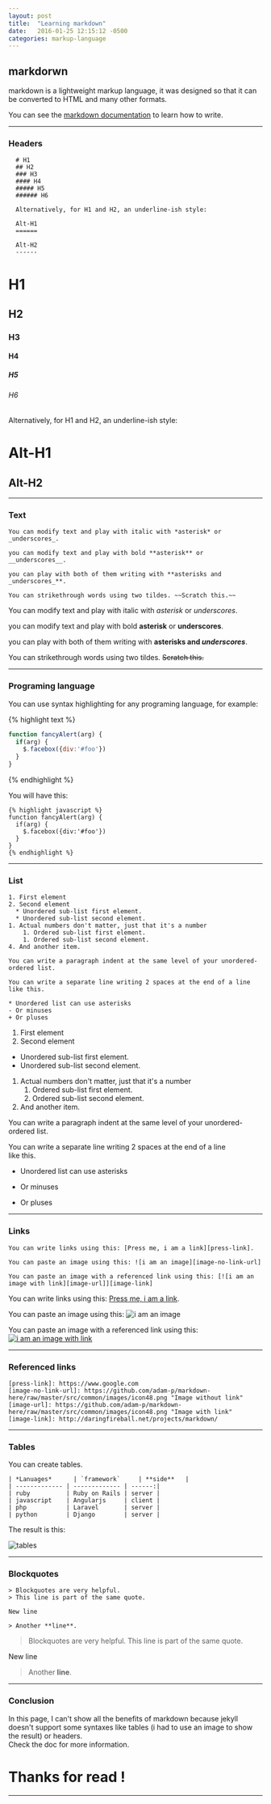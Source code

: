 ```yaml
---
layout: post
title:  "Learning markdown"
date:   2016-01-25 12:15:12 -0500
categories: markup-language
---
```

## markdorwn

markdown is a lightweight markup language, it was designed so that it can be converted to HTML and many other formats.

You can see the [markdown documentation][md-doc] to learn how to write.

------

### Headers

      # H1
      ## H2
      ### H3
      #### H4
      ##### H5
      ###### H6

      Alternatively, for H1 and H2, an underline-ish style:

      Alt-H1
      ======

      Alt-H2
      ------


# H1
## H2
### H3
#### H4
##### H5
###### H6

Alternatively, for H1 and H2, an underline-ish style:

Alt-H1
======

Alt-H2
------

------

### Text

    You can modify text and play with italic with *asterisk* or _underscores_.

    you can modify text and play with bold **asterisk** or __underscores__.

    you can play with both of them writing with **asterisks and _underscores_**.

    You can strikethrough words using two tildes. ~~Scratch this.~~

You can modify text and play with italic with *asterisk* or _underscores_.

you can modify text and play with bold **asterisk** or __underscores__.

you can play with both of them writing with **asterisks and _underscores_**.

You can strikethrough words using two tildes. ~~Scratch this.~~

------

### Programing language

You can use syntax highlighting for any programing language, for example:

{% highlight text %}
  ```javascript
  function fancyAlert(arg) {
    if(arg) {
      $.facebox({div:'#foo'})
    }
  }
  ```
{% endhighlight %}

You will have this:
 
    {% highlight javascript %}
    function fancyAlert(arg) {
      if(arg) {
        $.facebox({div:'#foo'})
      }
    }
    {% endhighlight %}

------

### List

    1. First element
    2. Second element
      * Unordered sub-list first element. 
      * Unordered sub-list second element.
    1. Actual numbers don't matter, just that it's a number
        1. Ordered sub-list first element.
        1. Ordered sub-list second element.
    4. And another item.

    You can write a paragraph indent at the same level of your unordered-ordered list.

    You can write a separate line writing 2 spaces at the end of a line  
    like this.

    * Unordered list can use asterisks
    - Or minuses
    + Or pluses

1. First element
2. Second element
  * Unordered sub-list first element. 
  * Unordered sub-list second element.
1. Actual numbers don't matter, just that it's a number
    1. Ordered sub-list first element.
    1. Ordered sub-list second element.
4. And another item.

You can write a paragraph indent at the same level of your unordered-ordered list.

You can write a separate line writing 2 spaces at the end of a line  
like this.

* Unordered list can use asterisks
- Or minuses
+ Or pluses

------

### Links

    You can write links using this: [Press me, i am a link][press-link].

    You can paste an image using this: ![i am an image][image-no-link-url]

    You can paste an image with a referenced link using this: [![i am an image with link][image-url]][image-link]

You can write links using this: [Press me, i am a link][press-link].

You can paste an image using this: ![i am an image][image-no-link-url]

You can paste an image with a referenced link using this: [![i am an image with link][image-url]][image-link]

------

### Referenced links

    [press-link]: https://www.google.com
    [image-no-link-url]: https://github.com/adam-p/markdown-here/raw/master/src/common/images/icon48.png "Image without link"
    [image-url]: https://github.com/adam-p/markdown-here/raw/master/src/common/images/icon48.png "Image with link"
    [image-link]: http://daringfireball.net/projects/markdown/

------

### Tables

You can create tables.

    | *Lanuages*      | `framework`     | **side**   |
    | ------------- | ------------- | ------:|
    | ruby          | Ruby on Rails | server |
    | javascript    | Angularjs     | client |
    | php           | Laravel       | server |
    | python        | Django        | server |

The result is this:

![tables](/assets/imgs/tables.png)

------

### Blockquotes

    > Blockquotes are very helpful.
    > This line is part of the same quote.

    New line

    > Another **line**.

> Blockquotes are very helpful.
> This line is part of the same quote.

New line

> Another **line**.

------

### Conclusion

In this page, I can't show all the benefits of markdown because jekyll doesn't support some syntaxes like tables (i had to use an image to show the result) or headers.  
Check the doc for more information.  

# Thanks for read !

------

[md-doc]: https://github.com/adam-p/markdown-here/wiki/Markdown-Cheatsheet
[press-link]: https://www.google.com
[image-no-link-url]: https://github.com/adam-p/markdown-here/raw/master/src/common/images/icon48.png "Image without link"
[image-url]: https://github.com/adam-p/markdown-here/raw/master/src/common/images/icon48.png "Image with link"
[image-link]: http://daringfireball.net/projects/markdown/


